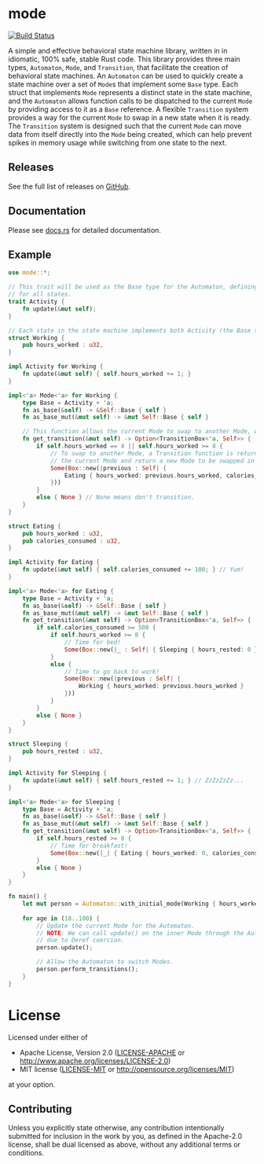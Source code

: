 # mode

[![Build Status](https://travis-ci.com/andrewtc/mode.svg?branch=master)](https://travis-ci.com/andrewtc/mode)

A simple and effective behavioral state machine library, written in in idiomatic, 100% safe, stable Rust code.
This library provides three main types, `Automaton`, `Mode`, and `Transition`, that facilitate the creation of
behavioral state machines. An `Automaton` can be used to quickly create a state machine over a set of `Mode`s that
implement some `Base` type. Each struct that implements `Mode` represents a distinct state in the state machine, and
the `Automaton` allows function calls to be dispatched to the current `Mode` by providing access to it as a `Base`
reference. A flexible `Transition` system provides a way for the current `Mode` to swap in a new state when it is
ready. The `Transition` system is designed such that the current `Mode` can move data from itself directly into the
`Mode` being created, which can help prevent spikes in memory usage while switching from one state to the next.

## Releases
See the full list of releases on [GitHub](https://github.com/andrewtc/mode/releases).

## Documentation
Please see [docs.rs](https://docs.rs/mode) for detailed documentation.

## Example
```rust
use mode::*;

// This trait will be used as the Base type for the Automaton, defining a common interface
// for all states.
trait Activity {
    fn update(&mut self);
}

// Each state in the state machine implements both Activity (the Base type) and Mode.
struct Working {
    pub hours_worked : u32,
}

impl Activity for Working {
    fn update(&mut self) { self.hours_worked += 1; }
}

impl<'a> Mode<'a> for Working {
    type Base = Activity + 'a;
    fn as_base(&self) -> &Self::Base { self }
    fn as_base_mut(&mut self) -> &mut Self::Base { self }

    // This function allows the current Mode to swap to another Mode, when ready.
    fn get_transition(&mut self) -> Option<TransitionBox<'a, Self>> {
        if self.hours_worked == 4 || self.hours_worked >= 8 {
            // To swap to another Mode, a Transition function is returned, which will consume
            // the current Mode and return a new Mode to be swapped in as active.
            Some(Box::new(|previous : Self| {
                Eating { hours_worked: previous.hours_worked, calories_consumed: 0 }
            }))
        }
        else { None } // None means don't transition.
    }
}

struct Eating {
    pub hours_worked : u32,
    pub calories_consumed : u32,
}

impl Activity for Eating {
    fn update(&mut self) { self.calories_consumed += 100; } // Yum!
}

impl<'a> Mode<'a> for Eating {
    type Base = Activity + 'a;
    fn as_base(&self) -> &Self::Base { self }
    fn as_base_mut(&mut self) -> &mut Self::Base { self }
    fn get_transition(&mut self) -> Option<TransitionBox<'a, Self>> {
        if self.calories_consumed >= 500 {
            if self.hours_worked >= 8 {
                // Time for bed!
                Some(Box::new(|_ : Self| { Sleeping { hours_rested: 0 } }))
            }
            else {
                // Time to go back to work!
                Some(Box::new(|previous : Self| {
                    Working { hours_worked: previous.hours_worked }
                }))
            }
        }
        else { None }
    }
}

struct Sleeping {
    pub hours_rested : u32,
}

impl Activity for Sleeping {
    fn update(&mut self) { self.hours_rested += 1; } // ZzZzZzZz...
}

impl<'a> Mode<'a> for Sleeping {
    type Base = Activity + 'a;
    fn as_base(&self) -> &Self::Base { self }
    fn as_base_mut(&mut self) -> &mut Self::Base { self }
    fn get_transition(&mut self) -> Option<TransitionBox<'a, Self>> {
        if self.hours_rested >= 8 {
            // Time for breakfast!
            Some(Box::new(|_| { Eating { hours_worked: 0, calories_consumed: 0 } }))
        }
        else { None }
    }
}

fn main() {
    let mut person = Automaton::with_initial_mode(Working { hours_worked: 0 });
    
    for age in (18..100) {
        // Update the current Mode for the Automaton.
        // NOTE: We can call update() on the inner Mode through the Automaton reference,
        // due to Deref coercion.
        person.update();

        // Allow the Automaton to switch Modes.
        person.perform_transitions();
    }
}
```

# License
Licensed under either of

 * Apache License, Version 2.0 ([LICENSE-APACHE](https://github.com/andrewtc/mode/blob/master/LICENSE-APACHE) or 
   http://www.apache.org/licenses/LICENSE-2.0)
 * MIT license ([LICENSE-MIT](https://github.com/andrewtc/mode/blob/master/LICENSE-MIT) or
   http://opensource.org/licenses/MIT)

at your option.

## Contributing
Unless you explicitly state otherwise, any contribution intentionally submitted for inclusion in the work by you, as
defined in the Apache-2.0 license, shall be dual licensed as above, without any additional terms or conditions.